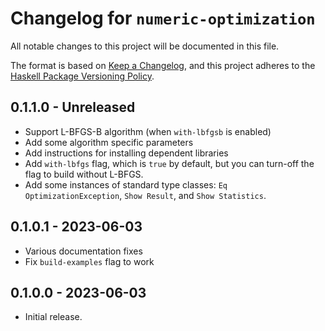 # Changelog for `numeric-optimization`

All notable changes to this project will be documented in this file.

The format is based on [Keep a Changelog](https://keepachangelog.com/en/1.0.0/),
and this project adheres to the
[Haskell Package Versioning Policy](https://pvp.haskell.org/).

## 0.1.1.0 - Unreleased

* Support L-BFGS-B algorithm (when `with-lbfgsb` is enabled)
* Add some algorithm specific parameters
* Add instructions for installing dependent libraries
* Add `with-lbfgs` flag, which is `true` by default, but you can turn-off
  the flag to build without L-BFGS.
* Add some instances of standard type classes: `Eq OptimizationException`,
  `Show Result`, and `Show Statistics`.

## 0.1.0.1 - 2023-06-03

* Various documentation fixes
* Fix `build-examples` flag to work

## 0.1.0.0 - 2023-06-03

* Initial release.
